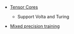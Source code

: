 - [Tensor Cores](https://developer.nvidia.com/tensor-cores)
  - Support Volta and Turing
  
- [Mixed precision training](https://devblogs.nvidia.com/apex-pytorch-easy-mixed-precision-training/)
